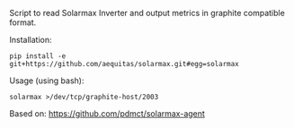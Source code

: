 Script to read Solarmax Inverter and output metrics in graphite compatible format.

Installation:

    pip install -e git+https://github.com/aequitas/solarmax.git#egg=solarmax

Usage (using bash):

    solarmax >/dev/tcp/graphite-host/2003

Based on: https://github.com/pdmct/solarmax-agent
